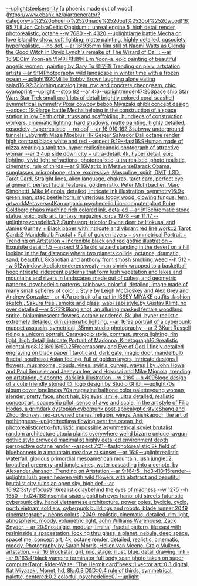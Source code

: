 [--uplight](https://www.ebank.nz/aiartgenerator?category=--uplight)[steel](https://www.ebank.nz/aiartgenerator?category=steel)[serenity.](https://www.ebank.nz/aiartgenerator?category=serenity.)[a phoenix made out of wood](https://www.ebank.nz/aiartgenerator?category=a%2520phoenix%2520made%2520out%2520of%2520wood)[16:9](https://www.ebank.nz/aiartgenerator?category=16%3A9)[5:7](https://www.ebank.nz/aiartgenerator?category=5%3A7)[Lil Jon Cobra](https://www.ebank.nz/aiartgenerator?category=Lil%2520Jon%2520Cobra)[Celtic Oppidum :: unreal engine 5, high detail render, photorealistic, octane --w 7680 --h 4320 --uplight](https://www.ebank.nz/aiartgenerator?category=Celtic%2520Oppidum%2520%3A%3A%2520unreal%2520engine%25205%2C%2520high%2520detail%2520render%2C%2520photorealistic%2C%2520octane%2520--w%25207680%2520--h%25204320%2520--uplight)[large battle Mecha on love island tv show, soft lighting, matte painting, highly detailed, cgsociety, hyperrealistic, --no dof, --ar 16:9](https://www.ebank.nz/aiartgenerator?category=large%2520battle%2520Mecha%2520on%2520love%2520island%2520tv%2520show%2C%2520soft%2520lighting%2C%2520matte%2520painting%2C%2520highly%2520detailed%2C%2520cgsociety%2C%2520hyperrealistic%2C%2520--no%2520dof%2C%2520--ar%252016%3A9)[35mm film still of Naomi Watts as Glenda the Good Witch in David Lynch's remake of The Wizard of Oz. :: --ar 16:9](https://www.ebank.nz/aiartgenerator?category=35mm%2520film%2520still%2520of%2520Naomi%2520Watts%2520as%2520Glenda%2520the%2520Good%2520Witch%2520in%2520David%2520Lynch%27s%2520remake%2520of%2520The%2520Wizard%2520of%2520Oz.%2520%3A%3A%2520--ar%252016%3A9)[DO](https://www.ebank.nz/aiartgenerator?category=DO)[Im Yoon-ah 임윤아 林潤妸 Lim Yoon-a, epic painting of beautiful angelic women , painting by Gary Tu 塗至道,Trending on pixiv, artstation artists --ar 9:14](https://www.ebank.nz/aiartgenerator?category=Im%2520Yoon-ah%2520%EC%9E%84%EC%9C%A4%EC%95%84%2520%E6%9E%97%E6%BD%A4%E5%A6%B8%2520Lim%2520Yoon-a%2C%2520epic%2520painting%2520of%2520beautiful%2520angelic%2520women%2520%2C%2520painting%2520by%2520Gary%2520Tu%2520%E5%A1%97%E8%87%B3%E9%81%93%2CTrending%2520on%2520pixiv%2C%2520artstation%2520artists%2520--ar%25209%3A14)[Photography wild landscape in winter time with a frozen ocean --uplight](https://www.ebank.nz/aiartgenerator?category=Photography%2520wild%2520landscape%2520in%2520winter%2520time%2520with%2520a%2520frozen%2520ocean%2520--uplight)[1920](https://www.ebank.nz/aiartgenerator?category=1920)[Millie Bobby Brown laughing alone eating salad](https://www.ebank.nz/aiartgenerator?category=Millie%2520Bobby%2520Brown%2520laughing%2520alone%2520eating%2520salad)[16:9](https://www.ebank.nz/aiartgenerator?category=16%3A9)[2:3](https://www.ebank.nz/aiartgenerator?category=2%3A3)[clothing catalog item, pvc and concrete cheongsam, chic, cyanoprint --uplight --stop 82 --ar 4:6](https://www.ebank.nz/aiartgenerator?category=clothing%2520catalog%2520item%2C%2520pvc%2520and%2520concrete%2520cheongsam%2C%2520chic%2C%2520cyanoprint%2520--uplight%2520--stop%252082%2520--ar%25204%3A6)[--uplight](https://www.ebank.nz/aiartgenerator?category=--uplight)[render](https://www.ebank.nz/aiartgenerator?category=render)[47:20](https://www.ebank.nz/aiartgenerator?category=47%3A20)[Space ship Star Wars Star Trek small craft lots of detail brightly colored coral seashell symmetrical symmetry Pixar cowboy bebop Miyazaki ghibli concept design --aspect 19:9](https://www.ebank.nz/aiartgenerator?category=Space%2520ship%2520Star%2520Wars%2520Star%2520Trek%2520small%2520craft%2520lots%2520of%2520detail%2520brightly%2520colored%2520coral%2520seashell%2520symmetrical%2520symmetry%2520Pixar%2520cowboy%2520bebop%2520Miyazaki%2520ghibli%2520concept%2520design%2520--aspect%252019%3A9)[large battle Mecha helping in the construction of a space station in low Earth orbit, truss and scaffolding, hundreds of construction workers, cinematic lighting, hard shadows, matte painting, highly detailed, cgsociety, hyperrealistic, --no dof, --ar 16:9](https://www.ebank.nz/aiartgenerator?category=large%2520battle%2520Mecha%2520helping%2520in%2520the%2520construction%2520of%2520a%2520space%2520station%2520in%2520low%2520Earth%2520orbit%2C%2520truss%2520and%2520scaffolding%2C%2520hundreds%2520of%2520construction%2520workers%2C%2520cinematic%2520lighting%2C%2520hard%2520shadows%2C%2520matte%2520painting%2C%2520highly%2520detailed%2C%2520cgsociety%2C%2520hyperrealistic%2C%2520--no%2520dof%2C%2520--ar%252016%3A9)[10:16](https://www.ebank.nz/aiartgenerator?category=10%3A16)[2:3](https://www.ebank.nz/aiartgenerator?category=2%3A3)[subway underground tunnels Labyrinth Maze Moebius HR Geiger Salvador Dali octane render high contrast black white and red  --aspect 9:19](https://www.ebank.nz/aiartgenerator?category=subway%2520underground%2520tunnels%2520Labyrinth%2520Maze%2520Moebius%2520HR%2520Geiger%2520Salvador%2520Dali%2520octane%2520render%2520high%2520contrast%2520black%2520white%2520and%2520red%2520%2520--aspect%25209%3A19)[--fast](https://www.ebank.nz/aiartgenerator?category=--fast)[16:9](https://www.ebank.nz/aiartgenerator?category=16%3A9)[Human made of pizza wearing a tank top, hyper realistic](https://www.ebank.nz/aiartgenerator?category=Human%2520made%2520of%2520pizza%2520wearing%2520a%2520tank%2520top%2C%2520hyper%2520realistic)[candid photograph of attractive woman --ar 3:4](https://www.ebank.nz/aiartgenerator?category=candid%2520photograph%2520of%2520attractive%2520woman%2520--ar%25203%3A4)[up side down city + ultra-detail, 4k, hyper detail, epic lighting, vivid light refractions, photorealistic, ultra realistic, photo realistic, cinematic, rule of thirds —ar 9:16](https://www.ebank.nz/aiartgenerator?category=up%2520side%2520down%2520city%2520%2B%2520ultra-detail%2C%25204k%2C%2520hyper%2520detail%2C%2520epic%2520lighting%2C%2520vivid%2520light%2520refractions%2C%2520photorealistic%2C%2520ultra%2520realistic%2C%2520photo%2520realistic%2C%2520cinematic%2C%2520rule%2520of%2520thirds%2520%E2%80%94ar%25209%3A16)[Matrix in Metaverse](https://www.ebank.nz/aiartgenerator?category=Matrix%2520in%2520Metaverse)[Barack Obama, sunglasses, microphone, stare, expressive, Masculine, spirit, DMT, LSD , Tarot Card, Straight lines, alien language, chakras, tarot card, perfect eye alignment, perfect facial features, golden ratio, Peter Mohrbacher, Marc Simonetti, Mike Mignola, detailed, intricate ink illustration, symmetry](https://www.ebank.nz/aiartgenerator?category=Barack%2520Obama%2C%2520sunglasses%2C%2520microphone%2C%2520stare%2C%2520expressive%2C%2520Masculine%2C%2520spirit%2C%2520DMT%2C%2520LSD%2520%2C%2520Tarot%2520Card%2C%2520Straight%2520lines%2C%2520alien%2520language%2C%2520chakras%2C%2520tarot%2520card%2C%2520perfect%2520eye%2520alignment%2C%2520perfect%2520facial%2520features%2C%2520golden%2520ratio%2C%2520Peter%2520Mohrbacher%2C%2520Marc%2520Simonetti%2C%2520Mike%2520Mignola%2C%2520detailed%2C%2520intricate%2520ink%2520illustration%2C%2520symmetry)[16:9](https://www.ebank.nz/aiartgenerator?category=16%3A9)[< green man, stag beetle horn, mysterious foggy wood, glowing fungus, fern, artwork](https://www.ebank.nz/aiartgenerator?category=%3C%2520green%2520man%2C%2520stag%2520beetle%2520horn%2C%2520mysterious%2520foggy%2520wood%2C%2520glowing%2520fungus%2C%2520fern%2C%2520artwork)[Metaverse](https://www.ebank.nz/aiartgenerator?category=Metaverse)[4K](https://www.ebank.nz/aiartgenerator?category=4K)[an organic psychedelic bio-computer plant Rube Goldberg chaos machine rich colored ink, detailed —ar 9:16](https://www.ebank.nz/aiartgenerator?category=an%2520organic%2520psychedelic%2520bio-computer%2520plant%2520Rube%2520Goldberg%2520chaos%2520machine%2520rich%2520colored%2520ink%2C%2520detailed%2520%E2%80%94ar%25209%3A16)[chromatic stone statue, epic, pulp art, fantasy magazine, circa 1978 --ar 11:17 --uplight](https://www.ebank.nz/aiartgenerator?category=chromatic%2520stone%2520statue%2C%2520epic%2C%2520pulp%2520art%2C%2520fantasy%2520magazine%2C%2520circa%25201978%2520--ar%252011%3A17%2520--uplight)[psychedelic](https://www.ebank.nz/aiartgenerator?category=psychedelic)[3:7](https://www.ebank.nz/aiartgenerator?category=3%3A7)[::](https://www.ebank.nz/aiartgenerator?category=%3A%3A)[Dunhuang, tricolor Divine deer by Hokusai and James Gurney + Black paper with intricate and vibrant red line work::2 Tarot Card::2 Mandelbulb Fractal + Full of golden layers + symmetrical Portrait + Trending on Artstation + Incredible black and red gothic illustration + Exquisite detail::1.5 --aspect 9:21](https://www.ebank.nz/aiartgenerator?category=Dunhuang%2C%2520tricolor%2520Divine%2520deer%2520by%2520Hokusai%2520and%2520James%2520Gurney%2520%2B%2520Black%2520paper%2520with%2520intricate%2520and%2520vibrant%2520red%2520line%2520work%3A%3A2%2520Tarot%2520Card%3A%3A2%2520Mandelbulb%2520Fractal%2520%2B%2520Full%2520of%2520golden%2520layers%2520%2B%2520symmetrical%2520Portrait%2520%2B%2520Trending%2520on%2520Artstation%2520%2B%2520Incredible%2520black%2520and%2520red%2520gothic%2520illustration%2520%2B%2520Exquisite%2520detail%3A%3A1.5%2520--aspect%25209%3A21)[a old wizard standing in the desert on a hill looking in the far distance where two planets collide, octance, dramatic, sand, beautiful, 8k](https://www.ebank.nz/aiartgenerator?category=a%2520old%2520wizard%2520standing%2520in%2520the%2520desert%2520on%2520a%2520hill%2520looking%2520in%2520the%2520far%2520distance%2520where%2520two%2520planets%2520collide%2C%2520octance%2C%2520dramatic%2C%2520sand%2C%2520beautiful%2C%25208k)[Shot](https://www.ebank.nz/aiartgenerator?category=Shot)[ian and anthony from smosh smoking weed --h 512 --w 512](https://www.ebank.nz/aiartgenerator?category=ian%2520and%2520anthony%2520from%2520smosh%2520smoking%2520weed%2520--h%2520512%2520--w%2520512)[windows](https://www.ebank.nz/aiartgenerator?category=windows)[kodiak](https://www.ebank.nz/aiartgenerator?category=kodiak)[rendered](https://www.ebank.nz/aiartgenerator?category=rendered)[sweaty man shrink wrapped to a basketball hoop](https://www.ebank.nz/aiartgenerator?category=sweaty%2520man%2520shrink%2520wrapped%2520to%2520a%2520basketball%2520hoop)[intricate iridescent patterns that form lush vegetation and lakes and mountains and rivers in landscapes made out of cubes, and geometric patterns, psychedelic patterns, rainbows, colorful, detailed, image made of many small  spheres of color :: Style by Leigh McCloskey and Alex Grey and Andrew Gonzalez --ar 4:7](https://www.ebank.nz/aiartgenerator?category=intricate%2520iridescent%2520patterns%2520that%2520form%2520lush%2520vegetation%2520and%2520lakes%2520and%2520mountains%2520and%2520rivers%2520in%2520landscapes%2520made%2520out%2520of%2520cubes%2C%2520and%2520geometric%2520patterns%2C%2520psychedelic%2520patterns%2C%2520rainbows%2C%2520colorful%2C%2520detailed%2C%2520image%2520made%2520of%2520many%2520small%2520%2520spheres%2520of%2520color%2520%3A%3A%2520Style%2520by%2520Leigh%2520McCloskey%2520and%2520Alex%2520Grey%2520and%2520Andrew%2520Gonzalez%2520--ar%25204%3A7)[a portrait of a cat in ISSEY MIYAKE  outfits  ,fashion sketch  , Sakura tree , smoke and glass, wabi sabi style,by Gustav Klimt, no over detailed —ar 5:7](https://www.ebank.nz/aiartgenerator?category=a%2520portrait%2520of%2520a%2520cat%2520in%2520ISSEY%2520MIYAKE%2520%2520outfits%2520%2520%2Cfashion%2520sketch%2520%2520%2C%2520Sakura%2520tree%2520%2C%2520smoke%2520and%2520glass%2C%2520wabi%2520sabi%2520style%2Cby%2520Gustav%2520Klimt%2C%2520no%2520over%2520detailed%2520%E2%80%94ar%25205%3A7)[29:9](https://www.ebank.nz/aiartgenerator?category=29%3A9)[long shot, an alluring masked female woodland sprite, bioluminescent flowers, octane rendered, 8k uhd, hyper realistic,  extremely detailed,  dim cinematic lighting, --ar 16:9](https://www.ebank.nz/aiartgenerator?category=long%2520shot%2C%2520an%2520alluring%2520masked%2520female%2520woodland%2520sprite%2C%2520bioluminescent%2520flowers%2C%2520octane%2520rendered%2C%25208k%2520uhd%2C%2520hyper%2520realistic%2C%2520%2520extremely%2520detailed%2C%2520%2520dim%2520cinematic%2520lighting%2C%2520--ar%252016%3A9)[a portrait of a cyberpunk muppet assassin, symetrical, 35mm studio photography --ar 2:3](https://www.ebank.nz/aiartgenerator?category=a%2520portrait%2520of%2520a%2520cyberpunk%2520muppet%2520assassin%2C%2520symetrical%2C%252035mm%2520studio%2520photography%2520--ar%25202%3A3)[Kurt Russell riding a unicorn portrait, Caravaggio style, contrast, strong lighting, rim light, high detail, intricate,](https://www.ebank.nz/aiartgenerator?category=Kurt%2520Russell%2520riding%2520a%2520unicorn%2520portrait%2C%2520Caravaggio%2520style%2C%2520contrast%2C%2520strong%2520lighting%2C%2520rim%2520light%2C%2520high%2520detail%2C%2520intricate%2C)[Portrait of Madonna, Kinetograph](https://www.ebank.nz/aiartgenerator?category=Portrait%2520of%2520Madonna%2C%2520Kinetograph)[16:9](https://www.ebank.nz/aiartgenerator?category=16%3A9)[realistic oriental rug](https://www.ebank.nz/aiartgenerator?category=realistic%2520oriental%2520rug)[8:12](https://www.ebank.nz/aiartgenerator?category=8%3A12)[16:9](https://www.ebank.nz/aiartgenerator?category=16%3A9)[16:9](https://www.ebank.nz/aiartgenerator?category=16%3A9)[0.25](https://www.ebank.nz/aiartgenerator?category=0.25)[Freemasonry and Eye of God | finely detailed engraving on black paper | tarot card, dark gate, magic door, mandelbulb fractal, southeast Asian feeling, full of golden layers, intricate designs | flowers, mushrooms, clouds, vines, swirls, curves, waves | by John Howe and Paul Serusier and Jeehyun lee, and Hokusai and Mike Mignola, trending on artstation, elaborate, dark ink illustration --w 2160 --h 4096](https://www.ebank.nz/aiartgenerator?category=Freemasonry%2520and%2520Eye%2520of%2520God%2520%7C%2520finely%2520detailed%2520engraving%2520on%2520black%2520paper%2520%7C%2520tarot%2520card%2C%2520dark%2520gate%2C%2520magic%2520door%2C%2520mandelbulb%2520fractal%2C%2520southeast%2520Asian%2520feeling%2C%2520full%2520of%2520golden%2520layers%2C%2520intricate%2520designs%2520%7C%2520flowers%2C%2520mushrooms%2C%2520clouds%2C%2520vines%2C%2520swirls%2C%2520curves%2C%2520waves%2520%7C%2520by%2520John%2520Howe%2520and%2520Paul%2520Serusier%2520and%2520Jeehyun%2520lee%2C%2520and%2520Hokusai%2520and%2520Mike%2520Mignola%2C%2520trending%2520on%2520artstation%2C%2520elaborate%2C%2520dark%2520ink%2520illustration%2520--w%25202160%2520--h%25204096)[logo design of a cute friendly stoned 😊, logo design by Studio Ghibli —uplight](https://www.ebank.nz/aiartgenerator?category=logo%2520design%2520of%2520a%2520cute%2520friendly%2520stoned%2520%F0%9F%98%8A%2C%2520logo%2520design%2520by%2520Studio%2520Ghibli%2520%E2%80%94uplight)[70s album cover loneliness 70s magazine halftone color palette](https://www.ebank.nz/aiartgenerator?category=70s%2520album%2520cover%2520loneliness%252070s%2520magazine%2520halftone%2520color%2520palette)[young woman, slender, pretty face, short hair, big eyes, smile, ultra detailed, realistic concept art. spaceship pilot. sense of awe and scale, in the art style of Filip Hodas, a grimdark dystopian cyberpunk post-apocalyptic style](https://www.ebank.nz/aiartgenerator?category=young%2520woman%2C%2520slender%2C%2520pretty%2520face%2C%2520short%2520hair%2C%2520big%2520eyes%2C%2520smile%2C%2520ultra%2520detailed%2C%2520realistic%2520concept%2520art.%2520spaceship%2520pilot.%2520sense%2520of%2520awe%2520and%2520scale%2C%2520in%2520the%2520art%2520style%2520of%2520Filip%2520Hodas%2C%2520a%2520grimdark%2520dystopian%2520cyberpunk%2520post-apocalyptic%2520style)[Shang and Zhou Bronzes, red-crowned cranes, religion, wings, Anishkapoor, the art of nothingness](https://www.ebank.nz/aiartgenerator?category=Shang%2520and%2520Zhou%2520Bronzes%2C%2520red-crowned%2520cranes%2C%2520religion%2C%2520wings%2C%2520Anishkapoor%2C%2520the%2520art%2520of%2520nothingness)[--uplight](https://www.ebank.nz/aiartgenerator?category=--uplight)[text](https://www.ebank.nz/aiartgenerator?category=text)[lava flowing over the ocean, hd, photorealistic](https://www.ebank.nz/aiartgenerator?category=lava%2520flowing%2520over%2520the%2520ocean%2C%2520hd%2C%2520photorealistic)[retro-futuristic impossible asymmetrical soviet brutalist random architecture utopia plants everywhere weird bizarre unique raygun gothic style crowded maximalist highly detailed environment depth perspective octane render --aspect 7:21](https://www.ebank.nz/aiartgenerator?category=retro-futuristic%2520impossible%2520asymmetrical%2520soviet%2520brutalist%2520random%2520architecture%2520utopia%2520plants%2520everywhere%2520weird%2520bizarre%2520unique%2520raygun%2520gothic%2520style%2520crowded%2520maximalist%2520highly%2520detailed%2520environment%2520depth%2520perspective%2520octane%2520render%2520--aspect%25207%3A21)[--fast](https://www.ebank.nz/aiartgenerator?category=--fast)[photorealistic 8k field of bluebonnets in a mountain meadow at sunset —ar 16:9](https://www.ebank.nz/aiartgenerator?category=photorealistic%25208k%2520field%2520of%2520bluebonnets%2520in%2520a%2520mountain%2520meadow%2520at%2520sunset%2520%E2%80%94ar%252016%3A9)[--uplight](https://www.ebank.nz/aiartgenerator?category=--uplight)[realistic waterfall, glorious primordial mesoamerican mountain, lush jungle::2, broadleaf greenery and jungle vines, water cascading into a cenote, by Alexander Jansson, Trending on Artstation  --ar 9:16](https://www.ebank.nz/aiartgenerator?category=realistic%2520waterfall%2C%2520glorious%2520primordial%2520mesoamerican%2520mountain%2C%2520lush%2520jungle%3A%3A2%2C%2520broadleaf%2520greenery%2520and%2520jungle%2520vines%2C%2520water%2520cascading%2520into%2520a%2520cenote%2C%2520by%2520Alexander%2520Jansson%2C%2520Trending%2520on%2520Artstation%2520%2520--ar%25209%3A16)[4:5](https://www.ebank.nz/aiartgenerator?category=4%3A5)[--hd](https://www.ebank.nz/aiartgenerator?category=--hd)[3:4](https://www.ebank.nz/aiartgenerator?category=3%3A4)[10:15](https://www.ebank.nz/aiartgenerator?category=10%3A15)[render](https://www.ebank.nz/aiartgenerator?category=render)[--uplight](https://www.ebank.nz/aiartgenerator?category=--uplight)[a lush green heaven with wild flowers with abstract and beautiful brutalist city ruins an open sky, high def --ar 16:9](https://www.ebank.nz/aiartgenerator?category=a%2520lush%2520green%2520heaven%2520with%2520wild%2520flowers%2520with%2520abstract%2520and%2520beautiful%2520brutalist%2520city%2520ruins%2520an%2520open%2520sky%2C%2520high%2520def%2520--ar%252016%3A9)[2:3](https://www.ebank.nz/aiartgenerator?category=2%3A3)[style](https://www.ebank.nz/aiartgenerator?category=style)[focus](https://www.ebank.nz/aiartgenerator?category=focus)[9:16](https://www.ebank.nz/aiartgenerator?category=9%3A16)[realistic](https://www.ebank.nz/aiartgenerator?category=realistic)[clay](https://www.ebank.nz/aiartgenerator?category=clay)[behind the eyes of madness --w 1275 --h 1650 --hd](https://www.ebank.nz/aiartgenerator?category=behind%2520the%2520eyes%2520of%2520madness%2520--w%25201275%2520--h%25201650%2520--hd)[24:18](https://www.ebank.nz/aiartgenerator?category=24%3A18)[Sinsemilia sisters goldfish eyes hanoi old streets futuristic cyberpunk city, hanoi vietnamese architecture, power poles, bycicle, cyclo, north vietnam soldiers, cyberpunk buildings and robots, blade runner 2049 cinematography, neons colors, 2049, realistic, cinematic, detailed, rim light, atmospheric, moody, volumetric light, John Williams Warehouse, Zack Snyder, --ar 20:9](https://www.ebank.nz/aiartgenerator?category=Sinsemilia%2520sisters%2520goldfish%2520eyes%2520hanoi%2520old%2520streets%2520futuristic%2520cyberpunk%2520city%2C%2520hanoi%2520vietnamese%2520architecture%2C%2520power%2520poles%2C%2520bycicle%2C%2520cyclo%2C%2520north%2520vietnam%2520soldiers%2C%2520cyberpunk%2520buildings%2520and%2520robots%2C%2520blade%2520runner%25202049%2520cinematography%2C%2520neons%2520colors%2C%25202049%2C%2520realistic%2C%2520cinematic%2C%2520detailed%2C%2520rim%2520light%2C%2520atmospheric%2C%2520moody%2C%2520volumetric%2520light%2C%2520John%2520Williams%2520Warehouse%2C%2520Zack%2520Snyder%2C%2520--ar%252020%3A9)[nostalgic, modular, liminal, fractal pattern, tile cast with resin](https://www.ebank.nz/aiartgenerator?category=nostalgic%2C%2520modular%2C%2520liminal%2C%2520fractal%2520pattern%2C%2520tile%2520cast%2520with%2520resin)[inside a spacestation, looking thru glass, a planet, nebula, deep space, spacetime, concept art, 4k, octane render, detailed, realistic, cinematic, moody, Photography by Sarah Morris, Hellen van Meene, Craig Mullens, artstation, --ar 16:9](https://www.ebank.nz/aiartgenerator?category=inside%2520a%2520spacestation%2C%2520looking%2520thru%2520glass%2C%2520a%2520planet%2C%2520nebula%2C%2520deep%2520space%2C%2520spacetime%2C%2520concept%2520art%2C%25204k%2C%2520octane%2520render%2C%2520detailed%2C%2520realistic%2C%2520cinematic%2C%2520moody%2C%2520Photography%2520by%2520Sarah%2520Morris%2C%2520Hellen%2520van%2520Meene%2C%2520Craig%2520Mullens%2C%2520artstation%2C%2520--ar%252016%3A9)[rockstar, girl, mic, stage, illust, blue, detail drawing, ink --ar 9:16](https://www.ebank.nz/aiartgenerator?category=rockstar%2C%2520girl%2C%2520mic%2C%2520stage%2C%2520illust%2C%2520blue%2C%2520detail%2520drawing%2C%2520ink%2520--ar%25209%3A16)[3:4](https://www.ebank.nz/aiartgenerator?category=3%3A4)[/black vampire terminator full body scan photo taken on super computer](https://www.ebank.nz/aiartgenerator?category=/black%2520vampire%2520terminator%2520full%2520body%2520scan%2520photo%2520taken%2520on%2520super%2520computer)[Tarot, Rider-Waite, “The Hermit card”](https://www.ebank.nz/aiartgenerator?category=Tarot%2C%2520Rider-Waite%2C%2520%E2%80%9CThe%2520Hermit%2520card%E2%80%9D)[bees::1 vector art::0.3 digital, flat Miyazaki, Monet, hd, 8k::0.3 D&D::0.4 rule of thirds, symmetrical, palette, centered:0.2 colorful, psychedelic::0.1](https://www.ebank.nz/aiartgenerator?category=bees%3A%3A1%2520vector%2520art%3A%3A0.3%2520digital%2C%2520flat%2520Miyazaki%2C%2520Monet%2C%2520hd%2C%25208k%3A%3A0.3%2520D%26D%3A%3A0.4%2520rule%2520of%2520thirds%2C%2520symmetrical%2C%2520palette%2C%2520centered%3A0.2%2520colorful%2C%2520psychedelic%3A%3A0.1)[--uplight](https://www.ebank.nz/aiartgenerator?category=--uplight)